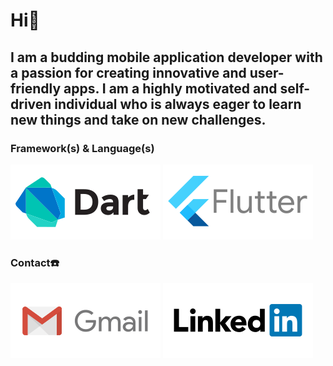 # Hi👋
## I am a budding mobile application developer with a passion for creating innovative and user-friendly apps. I am a highly motivated and self-driven individual who is always eager to learn new things and take on new challenges.
### Framework(s) & Language(s)
![Dart](https://github.com/presh-devs/presh-devs/blob/master/dart.svg)
![Flutter](https://github.com/presh-devs/presh-devs/blob/master/flutter.svg)
### Contact☎️
[![Gmail](https://github.com/presh-devs/presh-devs/blob/master/gmail.svg)](mailto:devpreciousadebayo@gmail.com)
[![Linkedin](https://github.com/presh-devs/presh-devs/blob/master/linkedin.svg)]()
